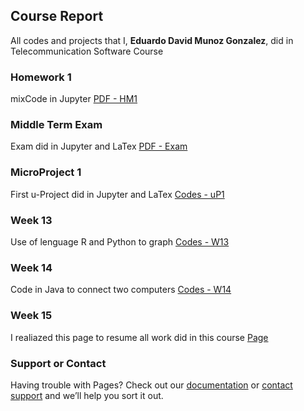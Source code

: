 ## Course Report

All codes and projects that I, **Eduardo David Munoz Gonzalez**, did in Telecommunication Software Course

### Homework 1

mixCode in Jupyter [PDF - HM1](https://github.com/Chevere4E/HW1)

### Middle Term Exam

Exam did in Jupyter and LaTex [PDF - Exam](https://github.com/Chevere4E/MiddleTermExam)

### MicroProject 1

First u-Project did in Jupyter and LaTex [Codes - uP1](https://github.com/Chevere4E/MicroProject1)

### Week 13

Use of lenguage R and Python to graph [Codes - W13](https://github.com/Chevere4E/Week14)

### Week 14

Code in Java to connect two computers [Codes - W14](https://github.com/Chevere4E/411-W14)
 
### Week 15

I realiazed this page to resume all work did in this course [Page](https://chevere4e.github.io/RAE411/)

### Support or Contact

Having trouble with Pages? Check out our [documentation](https://help.github.com/categories/github-pages-basics/) or [contact support](https://github.com/contact) and we’ll help you sort it out.
